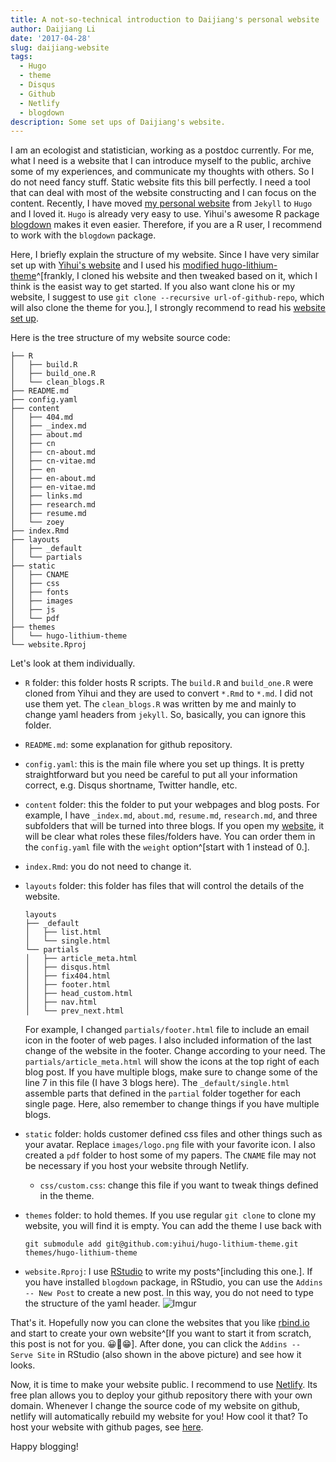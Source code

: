 ```yaml
---
title: A not-so-technical introduction to Daijiang's personal website
author: Daijiang Li
date: '2017-04-28'
slug: daijiang-website
tags:
  - Hugo
  - theme
  - Disqus
  - Github
  - Netlify
  - blogdown
description: Some set ups of Daijiang's website.
---
```


I am an ecologist and statistician, working as a postdoc currently. For me, what I need is a website that I can introduce myself to the public, archive some of my experiences, and communicate my thoughts with others. So I do not need fancy stuff. Static website fits this bill perfectly. I need a tool that can deal with most of the website constructing and I can focus on the content. Recently, I have moved [my personal website](https://github.com/rbind/daijiang) from `Jekyll` to `Hugo` and I loved it. `Hugo` is already very easy to use. Yihui's awesome R package [blogdown](https://github.com/rstudio/blogdown) makes it even easier. Therefore, if you are a R user, I recommend to work with the `blogdown` package.

Here, I briefly explain the structure of my website. Since I have very similar set up with [Yihui's website](https://yihui.name) and I used his [modified hugo-lithium-theme](https://github.com/yihui/hugo-lithium-theme)^[frankly, I cloned his website and then tweaked based on it, which I think is the easist way to get started. If you also want clone his or my website, I suggest to use `git clone --recursive url-of-github-repo`, which will also clone the theme for you.], I strongly recommend to read his [website set up](/2017/04/25/yihui-website/).

Here is the tree structure of my website source code:

```
├── R
│   ├── build.R
│   ├── build_one.R
│   └── clean_blogs.R
├── README.md
├── config.yaml
├── content
│   ├── 404.md
│   ├── _index.md
│   ├── about.md
│   ├── cn
│   ├── cn-about.md
│   ├── cn-vitae.md
│   ├── en
│   ├── en-about.md
│   ├── en-vitae.md
│   ├── links.md
│   ├── research.md
│   ├── resume.md
│   └── zoey
├── index.Rmd
├── layouts
│   ├── _default
│   └── partials
├── static
│   ├── CNAME
│   ├── css
│   ├── fonts
│   ├── images
│   ├── js
│   └── pdf
├── themes
│   └── hugo-lithium-theme
└── website.Rproj
```

Let's look at them individually. 

- `R` folder: this folder hosts R scripts. The `build.R` and `build_one.R` were cloned from Yihui and they are used to convert `*.Rmd` to `*.md`. I did not use them yet. The `clean_blogs.R` was written by me and mainly to change yaml headers from `jekyll`. So, basically, you can ignore this folder.
- `README.md`: some explanation for github repository.
- `config.yaml`: this is the main file where you set up things. It is pretty straightforward but you need be careful to put all your information correct, e.g. Disqus shortname, Twitter handle, etc.
- `content` folder: this the folder to put your webpages and blog posts. For example, I have `_index.md`, `about.md`, `resume.md`, `research.md`, and three subfolders that will be turned into three blogs. If you open my [website](https://daijiang.name), it will be clear what roles these files/folders have. You can order them in the `config.yaml` file with the `weight` option^[start with 1 instead of 0.].
- `index.Rmd`: you do not need to change it.
- `layouts` folder: this folder has files that will control the details of the website.

    ```
    layouts
    ├── _default
    │   ├── list.html
    │   └── single.html
    └── partials
    │   ├── article_meta.html
    │   ├── disqus.html
    │   ├── fix404.html
    │   ├── footer.html
    │   ├── head_custom.html
    │   ├── nav.html
    │   └── prev_next.html
    ```

  For example, I changed `partials/footer.html` file to include an email icon <i class="fa fa-envelope"></i> in the footer of web pages. I also included information of the last change of the website in the footer. Change according to your need. The `partials/article_meta.html` will show the icons at the top right of each blog post. If you have multiple blogs, make sure to change some of the line 7 in this file (I have 3 blogs here). The `_default/single.html` assemble parts that defined in the `partial` folder together for each single page. Here, also remember to change things if you have multiple blogs.
- `static` folder: holds customer defined css files and other things such as your avatar. Replace `images/logo.png` file with your favorite icon. I also created a `pdf` folder to host some of my papers. The `CNAME` file may not be necessary if you host your website through Netlify.
    + `css/custom.css`: change this file if you want to tweak things defined in the theme.
- `themes` folder: to hold themes. If you use regular `git clone` to clone my website, you will find it is empty. You can add the theme I use back with 

    ```
    git submodule add git@github.com:yihui/hugo-lithium-theme.git themes/hugo-lithium-theme
    ```

- `website.Rproj`: I use [RStudio](https://www.rstudio.com/products/rstudio/#Desktop) to write my posts^[including this one.]. If you have installed `blogdown` package, in RStudio, you can use the `Addins -- New Post` to create a new post. In this way, you do not need to type the structure of the yaml header.
![Imgur](https://cloud.githubusercontent.com/assets/1696911/25552789/89b7b902-2c70-11e7-8235-8e9f1abe409f.png)

That's it. Hopefully now you can clone the websites that you like [rbind.io](https://github.com/rbind) and start to create your own website^[If you want to start it from scratch, this post is not for you. 😀😬😁]. After done, you can click the `Addins -- Serve Site` in RStudio (also shown in the above picture) and see how it looks. 

Now, it is time to make your website public. I recommend to use [Netlify](www.netlify.com). Its free plan allows you to deploy your github repository there with your own domain. Whenever I change the source code of my website on github, netlify will automatically rebuild my website for you! How cool it that? To host your website with github pages, see [here](https://daijiang.name/en/2017/03/30/updating-website-with-hugo-and-blogdown/#publish-your-website).

Happy blogging!
